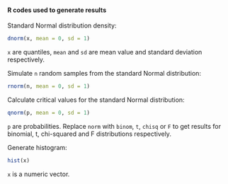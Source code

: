 #### R codes used to generate results 

Standard Normal distribution density: 

``` r 
dnorm(x, mean = 0, sd = 1)
```

`x` are quantiles, `mean` and `sd` are mean value and standard deviation respectively. 

Simulate `n` random samples from the standard Normal distribution: 

``` r 
rnorm(n, mean = 0, sd = 1)
``` 

Calculate critical values for the standard Normal distribution: 
``` r
qnorm(p, mean = 0, sd = 1)
```

`p` are probabilities. Replace `norm` with `binom`, `t`, `chisq` or `F` to get results for binomial, t, chi-squared and F distributions respectively.  

Generate histogram: 
``` r
hist(x)
```
`x` is a numeric vector. 
